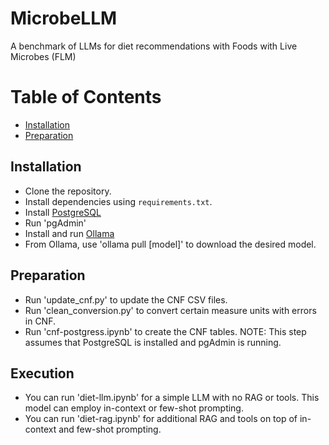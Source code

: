 # MicrobeLLM
A benchmark of LLMs for diet recommendations with Foods with Live Microbes (FLM)

# Table of Contents
- [Installation](#installation)
- [Preparation](#preparation)

## Installation

- Clone the repository.
- Install dependencies using `requirements.txt`.
- Install [PostgreSQL](https://www.postgresql.org/)
- Run 'pgAdmin'
- Install and run [Ollama](https://ollama.com/)
- From Ollama, use 'ollama pull [model]' to download the desired model.

## Preparation

- Run 'update_cnf.py' to update the CNF CSV files.
- Run 'clean_conversion.py' to convert certain measure units with errors in CNF.
- Run 'cnf-postgress.ipynb' to create the CNF tables. NOTE: This step assumes that PostgreSQL is installed and pgAdmin is running.

## Execution
- You can run 'diet-llm.ipynb' for a simple LLM with no RAG or tools. This model can employ in-context or few-shot prompting.
- You can run 'diet-rag.ipynb' for additional RAG and tools on top of in-context and few-shot prompting.
